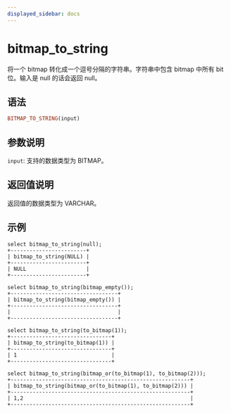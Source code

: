 ```yaml
---
displayed_sidebar: docs
---
```


# bitmap_to_string



将一个 bitmap 转化成一个逗号分隔的字符串。字符串中包含 bitmap 中所有 bit 位。输入是 null 的话会返回 null。

## 语法

```Haskell
BITMAP_TO_STRING(input)
```

## 参数说明

`input`: 支持的数据类型为 BITMAP。

## 返回值说明

返回值的数据类型为 VARCHAR。

## 示例

```Plain Text
select bitmap_to_string(null);
+------------------------+
| bitmap_to_string(NULL) |
+------------------------+
| NULL                   |
+------------------------+

select bitmap_to_string(bitmap_empty());
+----------------------------------+
| bitmap_to_string(bitmap_empty()) |
+----------------------------------+
|                                  |
+----------------------------------+

select bitmap_to_string(to_bitmap(1));
+--------------------------------+
| bitmap_to_string(to_bitmap(1)) |
+--------------------------------+
| 1                              |
+--------------------------------+

select bitmap_to_string(bitmap_or(to_bitmap(1), to_bitmap(2)));
+---------------------------------------------------------+
| bitmap_to_string(bitmap_or(to_bitmap(1), to_bitmap(2))) |
+---------------------------------------------------------+
| 1,2                                                     |
+---------------------------------------------------------+

```